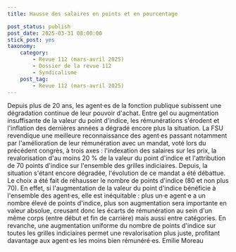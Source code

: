 ```yaml
---
title: Hausse des salaires en points et en pourcentage

post_status: publish
post_date: 2025-03-31 08:00:00
stick_post: yes
taxonomy:
    category:
        - Revue 112 (mars-avril 2025)
        - Dossier de la revue 112
        - Syndicalisme
    post_tag:
        - Revue 112 (mars-avril 2025)
---
```


Depuis plus de 20 ans, les agent·es de la fonction publique subissent une dégradation continue de leur pouvoir d'achat. Entre gel ou augmentation insuffisante de la valeur du point d'indice, les rémunérations s'érodent et l'inflation des dernières années a dégradé encore plus la situation.
La FSU revendique une meilleure reconnaissance des agent·es passant notamment par l'amélioration de leur rémunération avec un mandat, voté lors du précédent congrès, à trois axes : l'indexation des salaires sur les prix, la revalorisation d'au moins 20 % de la valeur du point d'indice et l'attribution de 70 points d'indice sur l'ensemble des grilles indiciaires. Depuis, la situation s'étant encore dégradée, l'évolution de ce mandat a été débattue. Le choix a été fait de réhausser le nombre de points d'indice (80 et non plus 70).
En effet, si l'augmentation de la valeur du point d'indice bénéficie à l'ensemble des agent·es, elle est inéquitable : plus un·e agent·e a un nombre élevé de points d'indice, plus son augmentation sera importante en valeur absolue, creusant donc les écarts de rémunération au sein d'un même corps (entre début et fin de carrière) mais aussi entre catégories.
En revanche, une augmentation uniforme du nombre de points d'indice sur toutes les grilles indiciaires permet une revalorisation plus juste, profitant davantage aux agent·es les moins bien rémunéré·es.
Emilie Moreau
